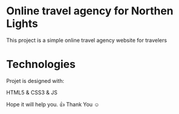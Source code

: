 # Online travel agency for Northen Lights

This project is a simple online travel agency website for travelers

# Technologies

Projet is designed with:

HTML5 & CSS3 & JS


Hope it will help you. 👍 
Thank You ☺️


